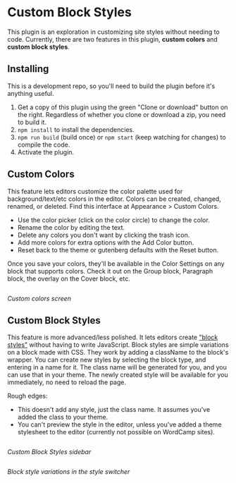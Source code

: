 Custom Block Styles
===================

This plugin is an exploration in customizing site styles without needing to code. Currently, there are two features in this plugin, **custom colors** and **custom block styles**.

## Installing

This is a development repo, so you'll need to build the plugin before it's anything useful.

1. Get a copy of this plugin using the green "Clone or download" button on the right. Regardless of whether you clone or download a zip, you need to build it.
2. `npm install` to install the dependencies.
3. `npm run build` (build once) or `npm start` (keep watching for changes) to compile the code.
4. Activate the plugin.

## Custom Colors

This feature lets editors customize the color palette used for background/text/etc colors in the editor. Colors can be created, changed, renamed, or deleted. Find this interface at Appearance > Custom Colors.

- Use the color picker (click on the color circle) to change the color.
- Rename the color by editing the text.
- Delete any colors you don't want by clicking the trash icon.
- Add more colors for extra options with the Add Color button.
- Reset back to the theme or gutenberg defaults with the Reset button.

Once you save your colors, they'll be available in the Color Settings on any block that supports colors. Check it out on the Group block, Paragraph block, the overlay on the Cover block, etc.

<img src="https://i0.wp.com/ryelle.codes/wp-content/uploads/2019/06/wccbs-custom-colors.png?w=400&ssl=1&zoom=2" alt="" />

*Custom colors screen*

## Custom Block Styles

This feature is more advanced/less polished. It lets editors create ["block styles"]() without having to write JavaScript. Block styles are simple variations on a block made with CSS. They work by adding a className to the block's wrapper. You can create new styles by selecting the block type, and entering in a name for it. The class name will be generated for you, and you can use that in your theme. The newly created style will be available for you immediately, no need to reload the page.

Rough edges:
- This doesn't add any style, just the class name. It assumes you've added the class to your theme.
- You can't preview the style in the editor, unless you've added a theme stylesheet to the editor (currently not possible on WordCamp sites).

<img src="https://i0.wp.com/ryelle.codes/wp-content/uploads/2019/06/wccbs-block-style-sidebar.png?w=400&ssl=1&zoom=2" alt="" />

*Custom Block Styles sidebar*

<img src="https://i0.wp.com/ryelle.codes/wp-content/uploads/2019/06/wccbs-block-style-inspector.png?w=400&ssl=1&zoom=2" alt="" />

*Block style variations in the style switcher*
